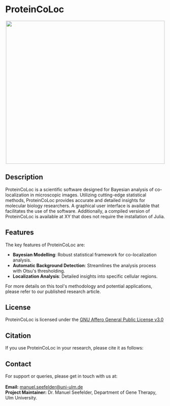 # ProteinCoLoc
<p align="center"> <img src = "logo.png" width = 500 height = 450> </p>

## Description
ProteinCoLoc is a scientific software designed for Bayesian analysis of co-localization in microscopic images. Utilizing cutting-edge statistical methods, ProteinCoLoc provides accurate and detailed insights for molecular biology researchers. A graphical user interface is available that facilitates the use of the software. Additionally, a compiled version of ProteinCoLoc is available at XY that does not require the installation of Julia. 


## Features
The key features of ProteinCoLoc are: 

- **Bayesian Modelling**: Robust statistical framework for co-localization analysis.
- **Automatic Background Detection**: Streamlines the analysis process with Otsu's thresholding.
- **Localization Analysis**: Detailed insights into specific cellular regions.

For more details on this tool's methodology and potential applications, please refer to our published <a> research article</a>.

## License
ProteinCoLoc is licensed under the <a href = "https://www.gnu.org/licenses/agpl-3.0.en.html"> GNU Affero General Public License v3.0 </a>

## Citation
If you use ProteinCoLoc in your research, please cite it as follows:

## Contact
For support or queries, please get in touch with us at: </br></br>
  <b>Email:</b> manuel.seefelder@uni-ulm.de </br>
  <b>Project Maintainer:</b> Dr. Manuel Seefelder, Department of Gene Therapy, Ulm University. 
